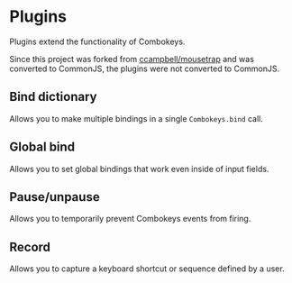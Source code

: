 # Plugins

Plugins extend the functionality of Combokeys.

Since this project was forked from
[ccampbell/mousetrap](https://github.com/ccampbell/mousetrap)
and was converted to CommonJS, the plugins were not converted to CommonJS.

## Bind dictionary

Allows you to make multiple bindings in a single ``Combokeys.bind`` call.

## Global bind

Allows you to set global bindings that work even inside of input fields.

## Pause/unpause

Allows you to temporarily prevent Combokeys events from firing.

## Record

Allows you to capture a keyboard shortcut or sequence defined by a user.
